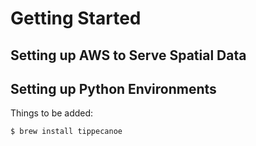 # Getting Started


## Setting up AWS to Serve Spatial Data 

## Setting up Python Environments


Things to be added:
```sh
$ brew install tippecanoe
```